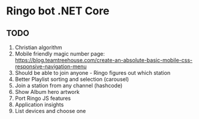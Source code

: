 # Ringo bot .NET Core

## TODO

1. Christian algorithm
1. Mobile friendly magic number page: https://blog.teamtreehouse.com/create-an-absolute-basic-mobile-css-responsive-navigation-menu
1. Should be able to join anyone - Ringo figures out which station
1. Better Playlist sorting and selection (carousel)
1. Join a station from any channel (hashcode)
1. Show Album hero artwork
1. Port Ringo JS features
1. Application insights
1. List devices and choose one
